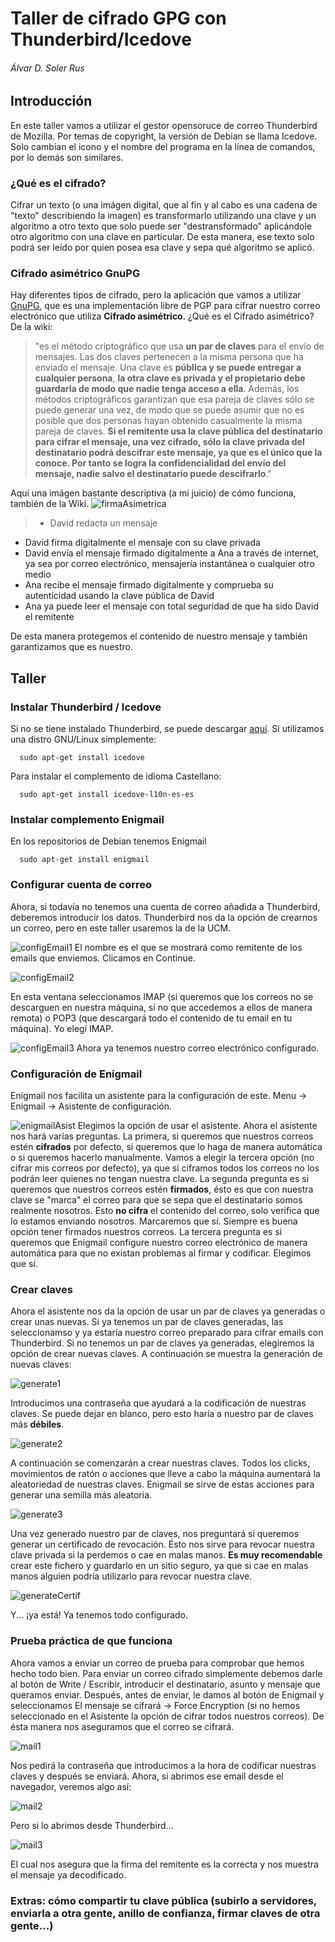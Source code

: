 # Taller de cifrado GPG con Thunderbird/Icedove
###### Álvar D. Soler Rus

## Introducción
En este taller vamos a utilizar el gestor opensoruce de correo Thunderbird de Mozilla. Por temas de copyright, la versión de Debian se llama Icedove. Solo cambian el icono y el nombre del programa en la línea de comandos, por lo demás son similares.

### ¿Qué es el cifrado?
Cifrar un texto (o una imágen digital, que al fin y al cabo es una cadena de "texto" describiendo la imagen) es transformarlo utilizando una clave y un algoritmo a otro texto que solo puede ser "destransformado" aplicándole otro algoritmo con una clave en particular. De esta manera, ese texto solo podrá ser leído por quien posea esa clave y sepa qué algoritmo se aplicó.
### Cifrado asimétrico GnuPG
Hay diferentes tipos de cifrado, pero la aplicación que vamos a utilizar [GnuPG][2], que es una implementación libre de PGP para cifrar nuestro correo electrónico que utiliza **Cifrado asimétrico**. ¿Qué es el Cifrado asimétrico? De la wiki:
> "es el método criptográfico que usa **un par de claves** para el envío de mensajes. Las dos claves pertenecen a la misma persona que ha enviado el mensaje. Una clave es **pública y se puede entregar a cualquier persona**, **la otra clave es privada y el propietario debe guardarla de modo que nadie tenga acceso a ella**. Además, los métodos criptográficos garantizan que esa pareja de claves sólo se puede generar una vez, de modo que se puede asumir que no es posible que dos personas hayan obtenido casualmente la misma pareja de claves.
**Si el remitente usa la clave pública del destinatario para cifrar el mensaje, una vez cifrado, sólo la clave privada del destinatario podrá descifrar este mensaje, ya que es el único que la conoce. Por tanto se logra la confidencialidad del envío del mensaje, nadie salvo el destinatario puede descifrarlo**."

Aquí una imágen bastante descriptiva (a mi juicio) de cómo funciona, también de la Wiki.
![firmaAsimetrica]
> - David redacta un mensaje
- David firma digitalmente el mensaje con su clave privada
- David envía el mensaje firmado digitalmente a Ana a través de internet, ya sea por correo electrónico, mensajería instantánea o cualquier otro medio
- Ana recibe el mensaje firmado digitalmente y comprueba su autenticidad usando la clave pública de David
- Ana ya puede leer el mensaje con total seguridad de que ha sido David el remitente

De esta manera protegemos el contenido de nuestro mensaje y también garantizamos que es nuestro.

## Taller

### Instalar Thunderbird / Icedove
Si no se tiene instalado Thunderbird, se puede descargar [aquí][1]. Si utilizamos una distro GNU/Linux simplemente:
```shell
  sudo apt-get install icedove
```
Para instalar el complemento de idioma Castellano:

```shell
  sudo apt-get install icedove-l10n-es-es
```
### Instalar complemento Enigmail
En los repositorios de Debian tenemos Enigmail
```shell
  sudo apt-get install enigmail
```

### Configurar cuenta de correo
Ahora, si todavía no tenemos una cuenta de correo añadida a Thunderbird, deberemos introducir los datos. Thunderbird nos da la opción de crearnos un correo, pero en este taller usaremos la de la UCM.

![configEmail1]
El nombre es el que se mostrará como remitente de los emails que enviemos. Clicamos en Continue.

![configEmail2]

En esta ventana seleccionamos IMAP (si queremos que los correos no se descarguen en nuestra máquina, si no que accedemos a ellos de manera remota) o POP3 (que descargará todo el contenido de tu email en tu máquina). Yo elegí IMAP.

![configEmail3]
Ahora ya tenemos nuestro correo electrónico configurado.

### Configuración de Enigmail
Enigmail nos facilita un asistente para la configuración de este. Menu -> Enigmail -> Asistente de configuración.

![enigmailAsist]
Elegimos la opción de usar el asistente. Ahora el asistente nos hará varías preguntas. La primera, si queremos que nuestros correos estén **cifrados** por defecto, si queremos que lo haga de manera automática o si queremos hacerlo manualmente. Vamos a elegir la tercera opción (no cifrar mis correos por defecto), ya que si ciframos todos los correos no los podrán leer quienes no tengan nuestra clave. La segunda pregunta es si queremos que nuestros correos estén **firmados**, ésto es que con nuestra clave se "marca" el correo para que se sepa que el destinatario somos realmente nosotros. Esto **no cifra** el contenido del correo, solo verifica que lo estamos enviando nosotros. Marcaremos que sí. Siempre es buena opción tener firmados nuestros correos. La tercera pregunta es si queremos que Enigmail configure nuestro correo electrónico de manera automática para que no existan problemas al firmar y codificar. Elegimos que sí.

### Crear claves
Ahora el asistente nos da la opción de usar un par de claves ya generadas o crear unas nuevas. Si ya tenemos un par de claves generadas, las seleccionamso y ya estaría nuestro correo preparado para cifrar emails con Thunderbird. Si no tenemos un par de claves ya generadas, elegiremos la opción de crear nuevas claves.  A continuación se muestra la generación de nuevas claves:

![generate1]

Introducimos una contraseña que ayudará a la codificación de nuestras claves. Se puede dejar en blanco, pero esto haría a nuestro par de claves más __débiles__.

![generate2]

A continuación se comenzarán a crear nuestras claves. Todos los clicks, movimientos de ratón o acciones que lleve a cabo la máquina aumentará la aleatoriedad de nuestras claves. Enigmail se sirve de estas acciones para generar una semilla más aleatoria.

![generate3]

Una vez generado nuestro par de claves, nos preguntará si queremos generar un certificado de revocación. Ésto nos sirve para revocar nuestra clave privada si la perdemos o cae en malas manos. **Es muy recomendable** crear este fichero y guardarlo en un sitio seguro, ya que si cae en malas manos alguien podría utilizarlo para revocar nuestra clave.

![generateCertif]

Y... ¡ya está! Ya tenemos todo configurado.
### Prueba práctica de que funciona
Ahora vamos a enviar un correo de prueba para comprobar que hemos hecho todo bien. Para enviar un correo cifrado simplemente debemos darle al botón de Write / Escribir, introducir el destinatario, asunto y mensaje que queramos enviar. Después, antes de enviar, le damos al botón de Enigmail y seleccionamos El mensaje se cifrará -> Force Encryption (si no hemos seleccionado en el Asistente la opción de cifrar todos nuestros correos). De ésta manera nos aseguramos que el correo se cifrará.

![mail1]

Nos pedirá la contraseña que introducimos a la hora de codificar nuestras claves y después se enviará.
Ahora, si abrimos ese email desde el navegador, veremos algo así:

![mail2]

Pero si lo abrimos desde Thunderbird...

![mail3]

El cual nos asegura que la firma del remitente es la correcta y nos muestra el mensaje ya decodificado.

### Extras: cómo compartir tu clave pública (subirlo a servidores, enviarla a otra gente, anillo de confianza, firmar claves de otra gente...)

[firmaAsimetrica]: img/firmaDigitalAsimetrica.png
[configEmail1]: img/configEmail.png
[configEmail2]: img/configEmail2.png
[configEmail3]: img/configEmail3.png
[enigmailAsist]: img/enigmailAsist.png
[generate1]: img/generate.png
[generate2]: img/generate2.png
[generate3]: img/generate3.png
[generateCertif]: img/generateCertif.png
[mail1]: img/mail.png
[mail2]: img/mail2.png
[mail3]: img/mail3.png
[1]: https://www.mozilla.org/es-ES/thunderbird/
[2]: https://www.gnupg.org/
